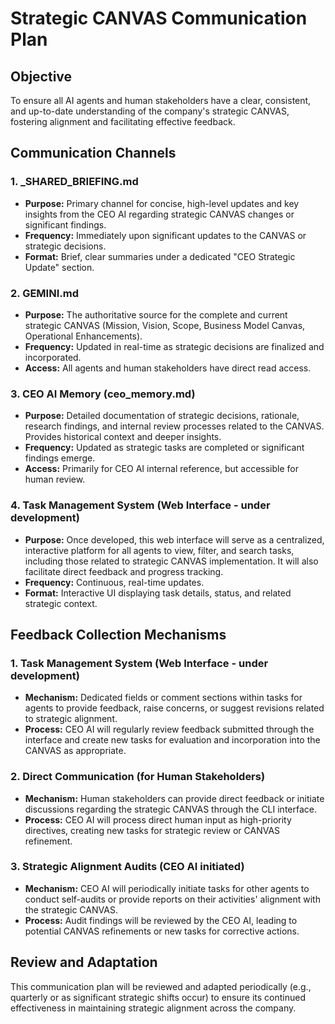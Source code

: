 # Strategic CANVAS Communication Plan

## Objective
To ensure all AI agents and human stakeholders have a clear, consistent, and up-to-date understanding of the company's strategic CANVAS, fostering alignment and facilitating effective feedback.

## Communication Channels

### 1. _SHARED_BRIEFING.md
*   **Purpose:** Primary channel for concise, high-level updates and key insights from the CEO AI regarding strategic CANVAS changes or significant findings.
*   **Frequency:** Immediately upon significant updates to the CANVAS or strategic decisions.
*   **Format:** Brief, clear summaries under a dedicated "CEO Strategic Update" section.

### 2. GEMINI.md
*   **Purpose:** The authoritative source for the complete and current strategic CANVAS (Mission, Vision, Scope, Business Model Canvas, Operational Enhancements).
*   **Frequency:** Updated in real-time as strategic decisions are finalized and incorporated.
*   **Access:** All agents and human stakeholders have direct read access.

### 3. CEO AI Memory (ceo_memory.md)
*   **Purpose:** Detailed documentation of strategic decisions, rationale, research findings, and internal review processes related to the CANVAS. Provides historical context and deeper insights.
*   **Frequency:** Updated as strategic tasks are completed or significant findings emerge.
*   **Access:** Primarily for CEO AI internal reference, but accessible for human review.

### 4. Task Management System (Web Interface - under development)
*   **Purpose:** Once developed, this web interface will serve as a centralized, interactive platform for all agents to view, filter, and search tasks, including those related to strategic CANVAS implementation. It will also facilitate direct feedback and progress tracking.
*   **Frequency:** Continuous, real-time updates.
*   **Format:** Interactive UI displaying task details, status, and related strategic context.

## Feedback Collection Mechanisms

### 1. Task Management System (Web Interface - under development)
*   **Mechanism:** Dedicated fields or comment sections within tasks for agents to provide feedback, raise concerns, or suggest revisions related to strategic alignment.
*   **Process:** CEO AI will regularly review feedback submitted through the interface and create new tasks for evaluation and incorporation into the CANVAS as appropriate.

### 2. Direct Communication (for Human Stakeholders)
*   **Mechanism:** Human stakeholders can provide direct feedback or initiate discussions regarding the strategic CANVAS through the CLI interface.
*   **Process:** CEO AI will process direct human input as high-priority directives, creating new tasks for strategic review or CANVAS refinement.

### 3. Strategic Alignment Audits (CEO AI initiated)
*   **Mechanism:** CEO AI will periodically initiate tasks for other agents to conduct self-audits or provide reports on their activities' alignment with the strategic CANVAS.
*   **Process:** Audit findings will be reviewed by the CEO AI, leading to potential CANVAS refinements or new tasks for corrective actions.

## Review and Adaptation
This communication plan will be reviewed and adapted periodically (e.g., quarterly or as significant strategic shifts occur) to ensure its continued effectiveness in maintaining strategic alignment across the company.